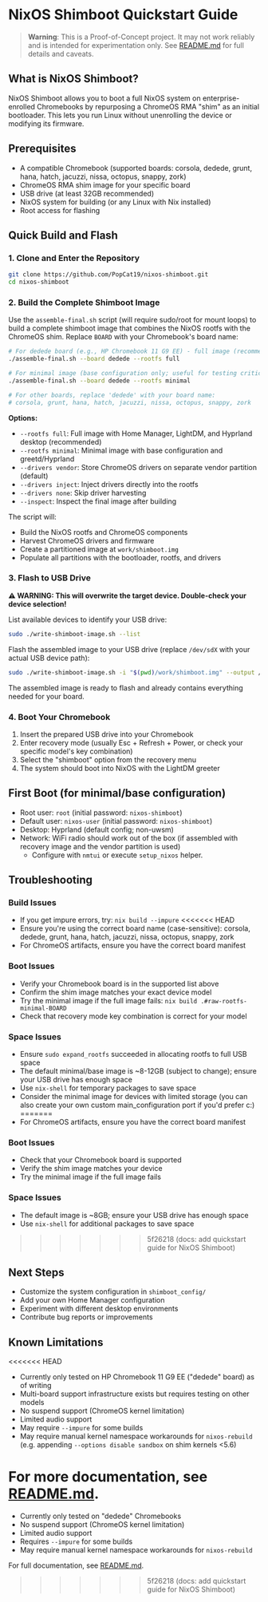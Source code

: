 # NixOS Shimboot Quickstart Guide

> **Warning**: This is a Proof-of-Concept project. It may not work reliably and is intended for experimentation only. See [README.md](README.md) for full details and caveats.

## What is NixOS Shimboot?

NixOS Shimboot allows you to boot a full NixOS system on enterprise-enrolled Chromebooks by repurposing a ChromeOS RMA "shim" as an initial bootloader. This lets you run Linux without unenrolling the device or modifying its firmware.

## Prerequisites

- A compatible Chromebook (supported boards: corsola, dedede, grunt, hana, hatch, jacuzzi, nissa, octopus, snappy, zork)
- ChromeOS RMA shim image for your specific board
- USB drive (at least 32GB recommended)
- NixOS system for building (or any Linux with Nix installed)
- Root access for flashing

## Quick Build and Flash

### 1. Clone and Enter the Repository

```bash
git clone https://github.com/PopCat19/nixos-shimboot.git
cd nixos-shimboot
```

### 2. Build the Complete Shimboot Image

Use the `assemble-final.sh` script (will require sudo/root for mount loops) to build a complete shimboot image that combines the NixOS rootfs with the ChromeOS shim. Replace `BOARD` with your Chromebook's board name:

```bash
# For dedede board (e.g., HP Chromebook 11 G9 EE) - full image (recommended)
./assemble-final.sh --board dedede --rootfs full

# For minimal image (base configuration only; useful for testing critical configurations)
./assemble-final.sh --board dedede --rootfs minimal

# For other boards, replace 'dedede' with your board name:
# corsola, grunt, hana, hatch, jacuzzi, nissa, octopus, snappy, zork
```

**Options:**
- `--rootfs full`: Full image with Home Manager, LightDM, and Hyprland desktop (recommended)
- `--rootfs minimal`: Minimal image with base configuration and greetd/Hyprland
- `--drivers vendor`: Store ChromeOS drivers on separate vendor partition (default)
- `--drivers inject`: Inject drivers directly into the rootfs
- `--drivers none`: Skip driver harvesting
- `--inspect`: Inspect the final image after building

The script will:
- Build the NixOS rootfs and ChromeOS components
- Harvest ChromeOS drivers and firmware
- Create a partitioned image at `work/shimboot.img`
- Populate all partitions with the bootloader, rootfs, and drivers

### 3. Flash to USB Drive

**⚠️ WARNING: This will overwrite the target device. Double-check your device selection!**

List available devices to identify your USB drive:

```bash
sudo ./write-shimboot-image.sh --list
```

Flash the assembled image to your USB drive (replace `/dev/sdX` with your actual USB device path):

```bash
sudo ./write-shimboot-image.sh -i "$(pwd)/work/shimboot.img" --output /dev/sdX
```

The assembled image is ready to flash and already contains everything needed for your board.

### 4. Boot Your Chromebook

1. Insert the prepared USB drive into your Chromebook
2. Enter recovery mode (usually Esc + Refresh + Power, or check your specific model's key combination)
3. Select the "shimboot" option from the recovery menu
4. The system should boot into NixOS with the LightDM greeter

## First Boot (for minimal/base configuration)

- Root user: `root` (initial password: `nixos-shimboot`)
- Default user: `nixos-user` (initial password: `nixos-shimboot`)
- Desktop: Hyprland (default config; non-uwsm)
- Network: WiFi radio should work out of the box (if assembled with recovery image and the vendor partition is used)
    - Configure with `nmtui` or execute `setup_nixos` helper.

## Troubleshooting

### Build Issues
- If you get impure errors, try: `nix build --impure`
<<<<<<< HEAD
- Ensure you're using the correct board name (case-sensitive): corsola, dedede, grunt, hana, hatch, jacuzzi, nissa, octopus, snappy, zork
- For ChromeOS artifacts, ensure you have the correct board manifest

### Boot Issues
- Verify your Chromebook board is in the supported list above
- Confirm the shim image matches your exact device model
- Try the minimal image if the full image fails: `nix build .#raw-rootfs-minimal-BOARD`
- Check that recovery mode key combination is correct for your model

### Space Issues
- Ensure `sudo expand_rootfs` succeeded in allocating rootfs to full USB space
- The default minimal/base image is ~8-12GB (subject to change); ensure your USB drive has enough space
- Use `nix-shell` for temporary packages to save space
- Consider the minimal image for devices with limited storage (you can also create your own custom main_configuration port if you'd prefer c:)
=======
- For ChromeOS artifacts, ensure you have the correct board manifest

### Boot Issues
- Check that your Chromebook board is supported
- Verify the shim image matches your device
- Try the minimal image if the full image fails

### Space Issues
- The default image is ~8GB; ensure your USB drive has enough space
- Use `nix-shell` for additional packages to save space
>>>>>>> 5f26218 (docs: add quickstart guide for NixOS Shimboot)

## Next Steps

- Customize the system configuration in `shimboot_config/`
- Add your own Home Manager configuration
- Experiment with different desktop environments
- Contribute bug reports or improvements

## Known Limitations

<<<<<<< HEAD
- Currently only tested on HP Chromebook 11 G9 EE ("dedede" board) as of writing
- Multi-board support infrastructure exists but requires testing on other models
- No suspend support (ChromeOS kernel limitation)
- Limited audio support
- May require `--impure` for some builds
- May require manual kernel namespace workarounds for `nixos-rebuild` (e.g. appending `--options disable sandbox` on shim kernels <5.6)

For more documentation, see [README.md](README.md).
=======
- Currently only tested on "dedede" Chromebooks
- No suspend support (ChromeOS kernel limitation)
- Limited audio support
- Requires `--impure` for some builds
- May require manual kernel namespace workarounds for `nixos-rebuild`

For full documentation, see [README.md](README.md).
>>>>>>> 5f26218 (docs: add quickstart guide for NixOS Shimboot)
